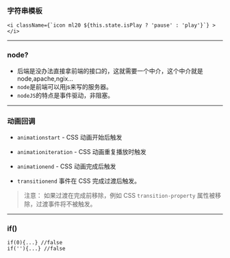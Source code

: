 ### 字符串模板

    <i className={`icon ml20 ${this.state.isPlay ? 'pause' : 'play'}`} ></i>

- - - 
### node?
- 后端是没办法直接拿前端的接口的，这就需要一个中介，这个中介就是node,apache,ngix...
- `node`是前端可以用js来写的服务器。
- `nodeJS`的特点是事件驱动，非阻塞。


- - -
### 动画回调
- `animationstart` - CSS 动画开始后触发
- `animationiteration` - CSS 动画重复播放时触发
- `animationend` - CSS 动画完成后触发

- `transitionend` 事件在 CSS 完成过渡后触发。
> 注意： 如果过渡在完成前移除，例如 CSS `transition-property` 属性被移除，过渡事件将不被触发。

- - -
### if()
    if(0){...} //false
    if(''){...} //false
